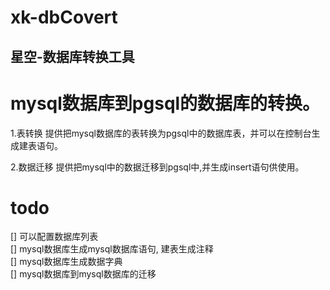 # xk-dbCovert

## 星空-数据库转换工具

# mysql数据库到pgsql的数据库的转换。

1.表转换
提供把mysql数据库的表转换为pgsql中的数据库表，并可以在控制台生成建表语句。

2.数据迁移
提供把mysql中的数据迁移到pgsql中,并生成insert语句供使用。

# todo
[] 可以配置数据库列表  
[] mysql数据库生成mysql数据库语句, 建表生成注释   
[] mysql数据库生成数据字典   
[] mysql数据库到mysql数据库的迁移     
